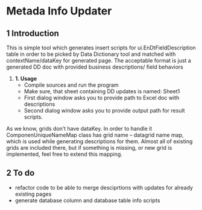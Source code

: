 # Metada Info Updater

## 1 Introduction

This is simple tool which generates insert scripts for ui.EnDtFieldDescription table in order to be picked by Data Dictionary tool and matched with contextName/dataKey for generated page. The acceptable format is just a generated DD doc with provided business descriptions/ field behaviors
1. **1.	Usage**
   - Compile sources and run the program
   - Make sure, that sheet containing DD updates is named: Sheet1 
   - First dialog window asks you to provide path to Excel doc with descriptions
   - Second dialog window asks you to provide output path for result scripts.

As we know, grids don’t have dataKey. In order to handle it ComponenUniqueNameMap class has grid name – datagrid name map, which is used while generating descriptions for them. Almost all of existing grids are included there, but if something is missing, or new grid is implemented, feel free to extend this mapping.

## 2 To do
   - refactor code to be able to merge desciprtions with updates for already existing pages
   - generate database column and database table info scripts
